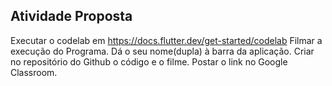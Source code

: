 <h2>Atividade Proposta</h2>

Executar o codelab em https://docs.flutter.dev/get-started/codelab
Filmar a execução do Programa.
Dá o seu nome(dupla) à barra da aplicação. 
Criar no repositório do Github o código e o filme. 
Postar o link no Google Classroom.

